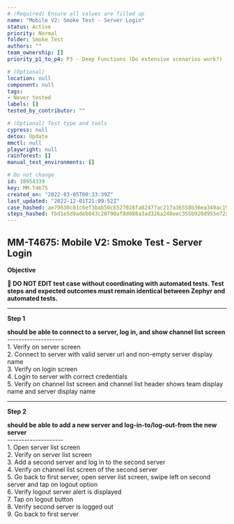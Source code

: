 ```yaml
---
# (Required) Ensure all values are filled up
name: "Mobile V2: Smoke Test - Server Login"
status: Active
priority: Normal
folder: Smoke Test
authors: ""
team_ownership: []
priority_p1_to_p4: P3 - Deep Functions (Do extensive scenarios work?)

# (Optional)
location: null
component: null
tags:
- Never tested
labels: []
tested_by_contributor: ""

# (Optional) Test type and tools
cypress: null
detox: Update
mmctl: null
playwright: null
rainforest: []
manual_test_environments: []

# Do not change
id: 18954339
key: MM-T4675
created_on: "2022-03-05T00:33:39Z"
last_updated: "2022-12-01T21:09:52Z"
case_hashed: ae79630c81c6ef3bab50c6527028fa82477ac217a36558b36ea349ac196442ae3777267fdb2b399f08566f28cccc7b8e
steps_hashed: fbd1e5d9adeb043c20790af8d088a3ad326a248eec355b920d955e72ad77295f73ed62f74b2b20d4a008b5075f3399a9
---
```


<!-- (Auto-generated) Based on frontmatter's "key" and "name" -->

## MM-T4675: Mobile V2: Smoke Test - Server Login

**Objective**

**🛑 DO NOT EDIT test case without coordinating with automated tests. Test steps and expected outcomes must remain identical between Zephyr and automated tests.**

---

**Step 1**

**should be able to connect to a server, log in, and show channel list screen**\
\--------------------\
1\. Verify on server screen\
2\. Connect to server with valid server url and non-empty server display name\
3\. Verify on login screen\
4\. Login to server with correct credentials\
5\. Verify on channel list screen and channel list header shows team display name and server display name

---

**Step 2**

**should be able to add a new server and log-in-to/log-out-from the new server**\
\--------------------\
1\. Open server list screen\
2\. Verify on server list screen\
3\. Add a second server and log in to the second server\
4\. Verify on channel list screen of the second server\
5\. Go back to first server, open server list screen, swipe left on second server and tap on logout option\
6\. Verify logout server alert is displayed\
7\. Tap on logout button\
8\. Verify second server is logged out\
9\. Go back to first server
